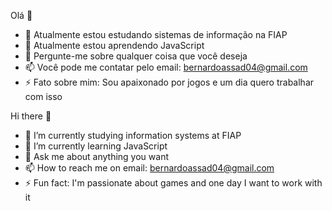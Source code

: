 Olá 👋

- 🔭 Atualmente estou estudando sistemas de informação na FIAP
- 🌱 Atualmente estou aprendendo JavaScript
- 💬 Pergunte-me sobre qualquer coisa que você deseja
- 📫 Você pode me contatar pelo email: bernardoassad04@gmail.com
- ⚡ Fato sobre mim: Sou apaixonado por jogos e um dia quero trabalhar com isso


Hi there 👋

- 🔭 I’m currently studying information systems at FIAP
- 🌱 I’m currently learning JavaScript
- 💬 Ask me about anything you want
- 📫 How to reach me on email: bernardoassad04@gmail.com
- ⚡ Fun fact: I'm passionate about games and one day I want to work with it
